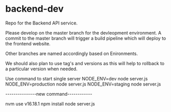 # backend-dev
Repo for the Backend API service.

Please develop on the master branch for the devleopment environment. A commit to the master branch will trigger a build pipeline which will deploy to the frontend website.

Other branches are named accordingly based on Enironments.

We should also plan to use tag's and versions as this will help to rollback to a particular version when needed.

Use command to start single server
NODE_ENV=dev node server.js
NODE_ENV=production node server.js
NODE_ENV=staging node server.js


---------------new command------------

nvm use v16.18.1
npm install
node server.js
